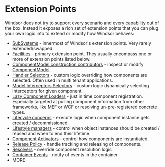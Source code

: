# Extension Points

Windsor does not try to support every scenario and every capability out of the box. Instead it exposes a rich set of
extension points that you can plug your own logic into to extend or modify how Windsor behaves:

* [SubSystems](subsystems.md) - innermost of Windsor's extension points. Very rarely extended/swapped.
* [Facilities](facilities.md) - primary extension point. They usually encompass one or more of extension points listed
  below.
* [ComponentModel construction contributors](componentmodel-construction-contributors.md) - inspect or
  modify [ComponentModel](componentmodel.md).
* [Handler Selectors](handler-selectors.md) - custom logic overriding how components are selected. Often used in multi
  tenant applications.
* [Model Interceptors Selectors](model-interceptors-selectors.md) - custom logic dynamically selecting interceptors for
  given component.
* [Lazy Component Loaders](lazy-component-loaders.md) - just in time component registration. Especially targeted at
  pulling component information from other frameworks, like MEF or WCF or resolving un-pre-registered concrete types.
* [Lifecycle concerns](lifecycle.md) - execute logic when component instance gets created / decommissioned.
* [Lifestyle managers](lifestyles.md) - control when object instances should be created / reused and when to end their
  lifetime.
* [Component Activators](component-activators.md) - control how components are instantiated.
* [Release Policy](release-policy.md) - handle tracking and releasing of components.
* [Resolvers](resolvers.md) - override component resolution logic
* [Container Events](container-events.md) - notify of events in the container
* MORE